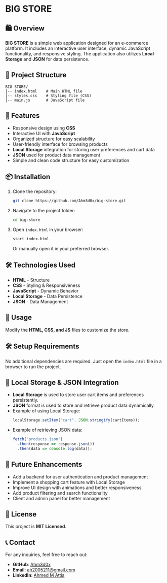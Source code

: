 # BIG STORE

## 🛍️ Overview
**BIG STORE** is a simple web application designed for an e-commerce platform. It includes an interactive user interface, dynamic JavaScript functionality, and responsive styling. The application also utilizes **Local Storage** and **JSON** for data persistence.

## 📂 Project Structure
```
BIG STORE/
│-- index.html    # Main HTML file
│-- styles.css    # Styling file (CSS)
│-- main.js       # JavaScript file
```

## 🚀 Features
- Responsive design using **CSS**
- Interactive UI with **JavaScript**
- Organized structure for easy scalability
- User-friendly interface for browsing products
- **Local Storage** integration for storing user preferences and cart data
- **JSON** used for product data management
- Simple and clean code structure for easy customization


## 📦 Installation
1. Clone the repository:
   ```sh
   git clone https://github.com/Ahm3d0x/big-store.git
   ```
2. Navigate to the project folder:
   ```sh
   cd big-store
   ```
3. Open `index.html` in your browser:
   ```sh
   start index.html
   ```
   Or manually open it in your preferred browser.

## 🛠️ Technologies Used
- **HTML** - Structure
- **CSS** - Styling & Responsiveness
- **JavaScript** - Dynamic Behavior
- **Local Storage** - Data Persistence
- **JSON** - Data Management

## 🎯 Usage
Modify the **HTML, CSS, and JS** files to customize the store.

## 🛠️ Setup Requirements
No additional dependencies are required. Just open the `index.html` file in a browser to run the project.

## 🛒 Local Storage & JSON Integration
- **Local Storage** is used to store user cart items and preferences persistently.
- **JSON** format is used to store and retrieve product data dynamically.
- Example of using Local Storage:
  ```js
  localStorage.setItem("cart", JSON.stringify(cartItems));
  ```
- Example of retrieving JSON data:
  ```js
  fetch("products.json")
    .then(response => response.json())
    .then(data => console.log(data));
  ```

## 🔧 Future Enhancements
- Add a backend for user authentication and product management
- Implement a shopping cart feature with Local Storage
- Improve UI design with animations and better responsiveness
- Add product filtering and search functionality
- Client and admin panel for better management

## 📝 License
This project is **MIT Licensed**.

## 📞 Contact
For any inquiries, feel free to reach out:
- **GitHub**: [Ahm3d0x](https://github.com/Ahm3d0x)
- **Email**: ah2005211@gmail.com
- **LinkedIn**: [Ahmed M Attia](https://www.linkedin.com/in/ahmed-m-attia-757aa6292/)
